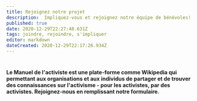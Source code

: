 ```yaml
---
title: Rejoignez notre projet
description:  Impliquez-vous et rejoignez notre équipe de bénévoles!
published: true
date: 2020-12-29T22:27:48.631Z
tags: joindre, rejoindre, s'impliquer
editor: markdown
dateCreated: 2020-12-29T22:17:26.934Z
---
```


# 

**Le Manuel de l'activiste est une plate-forme comme Wikipedia qui permettant aux organisations et aux individus de partager et de trouver des connaissances sur l'activisme - pour les activistes, par des activistes. Rejoignez-nous en remplissant notre formulaire.**

